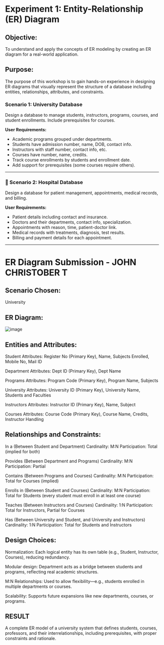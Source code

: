 # Experiment 1: Entity-Relationship (ER) Diagram

## Objective:
To understand and apply the concepts of ER modeling by creating an ER diagram for a real-world application.

## Purpose:
The purpose of this workshop is to gain hands-on experience in designing ER diagrams that visually represent the structure of a database including entities, relationships, attributes, and constraints.


### Scenario 1: University Database
Design a database to manage students, instructors, programs, courses, and student enrollments. Include prerequisites for courses.

**User Requirements:**
- Academic programs grouped under departments.
- Students have admission number, name, DOB, contact info.
- Instructors with staff number, contact info, etc.
- Courses have number, name, credits.
- Track course enrollments by students and enrollment date.
- Add support for prerequisites (some courses require others).

---

### 🔹 Scenario 2: Hospital Database
Design a database for patient management, appointments, medical records, and billing.

**User Requirements:**
- Patient details including contact and insurance.
- Doctors and their departments, contact info, specialization.
- Appointments with reason, time, patient-doctor link.
- Medical records with treatments, diagnosis, test results.
- Billing and payment details for each appointment.

---

# ER Diagram Submission - JOHN CHRISTOBER T

## Scenario Chosen:
University

## ER Diagram:
![image](https://github.com/user-attachments/assets/b1b50efd-750e-40fa-8289-7f02a1d39254)


## Entities and Attributes:
Student
Attributes: Register No (Primary Key), Name, Subjects Enrolled, Mobile No, Mail ID

Department
Attributes: Dept ID (Primary Key), Dept Name

Programs
Attributes: Program Code (Primary Key), Program Name, Subjects

University
Attributes: University ID (Primary Key), University Name, Students and Faculties

Instructors
Attributes: Instructor ID (Primary Key), Name, Subject

Courses
Attributes: Course Code (Primary Key), Course Name, Credits, Instructor Handling

## Relationships and Constraints:
In a (Between Student and Department)
Cardinality: M:N
Participation: Total (implied for both)

Provides (Between Department and Programs)
Cardinality: M:N
Participation: Partial

Contains (Between Programs and Courses)
Cardinality: M:N
Participation: Total for Courses (implied)

Enrolls in (Between Student and Courses)
Cardinality: M:N
Participation: Total for Students (every student must enroll in at least one course)

Teaches (Between Instructors and Courses)
Cardinality: 1:N
Participation: Total for Instructors, Partial for Courses

Has (Between University and Student, and University and Instructors)
Cardinality: 1:N
Participation: Total for Students and Instructors

## Design Choices:
Normalization: Each logical entity has its own table (e.g., Student, Instructor, Courses), reducing redundancy.

Modular design: Department acts as a bridge between students and programs, reflecting real academic structures.

M:N Relationships: Used to allow flexibility—e.g., students enrolled in multiple departments or courses.

Scalability: Supports future expansions like new departments, courses, or programs.

## RESULT
A complete ER model of a university system that defines students, courses, professors, and their interrelationships, including prerequisites, with proper constraints and rationale.
